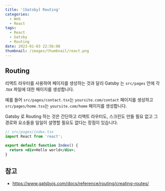 ```yaml
---
title: '[Gatsby] Routing'
categories:
  - Web
  - React
tags:
  - React
  - Gatsby
  - Routing
date: 2023-01-03 22:56:08
thumbnail: /images/thumbnail/react.png
---
```


## Routing

리액트 라우터를 사용하여 페이지를 생성하는 것과 달리 Gatsby 는 `src/pages` 안에 각 .tsx 파일에 대한 페이지를 생성합니다.

예를 들어 `src/pages/contact.tsx`는 `yoursite.com/contact` 페이지를 생성하고 `src/pages/home.tsx`는 `yoursite.com/home` 페이지를 생성합니다.

Gatsby 로 Routing 하는 것은 간단하고 리액트 라우터도, 스크린도 만들 필요 없고 그 경로와 요소들을 일일이 설명할 필요도 없다는 장점이 있습니다.

```jsx
// src/pages/index.tsx
import React from 'react';

export default function Index() {
  return <div>Hello world</div>;
}
```

## 참고

- https://www.gatsbyjs.com/docs/reference/routing/creating-routes/
